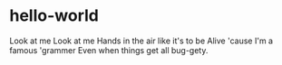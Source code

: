 # hello-world


Look at me
Look at me
Hands in the air like it's to be
Alive 'cause I'm a famous 'grammer
Even when things get all bug-gety.
